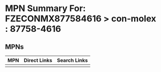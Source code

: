 



# MPN Summary For: FZECONMX877584616 > con-molex : 87758-4616

## MPNs
  

|MPN|Direct Links|Search Links|
| :--- | :--- | :--- |
||||
